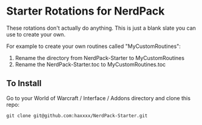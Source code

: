 # Starter Rotations for NerdPack

These rotations don't actually do anything. This is just a blank slate you can use to create your own.

For example to create your own routines called "MyCustomRoutines":

1. Rename the directory from NerdPack-Starter to MyCustomRoutines
2. Rename the NerdPack-Starter.toc to MyCustomRoutines.toc


## To Install

Go to your World of Warcraft / Interface / Addons directory and clone this repo:

```
git clone git@github.com:haxxxx/NerdPack-Starter.git
```

